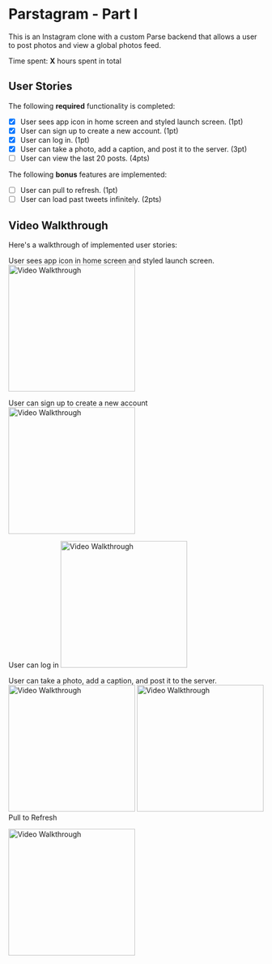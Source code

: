 # Parstagram - Part I

This is an Instagram clone with a custom Parse backend that allows a user to post photos and view a global photos feed.

Time spent: **X** hours spent in total

## User Stories

The following **required** functionality is completed:

- [x] User sees app icon in home screen and styled launch screen. (1pt)
- [x] User can sign up to create a new account. (1pt)
- [x] User can log in. (1pt)
- [x] User can take a photo, add a caption, and post it to the server. (3pt)
- [ ] User can view the last 20 posts. (4pts)

The following **bonus** features are implemented:

- [ ] User can pull to refresh. (1pt)
- [ ] User can load past tweets infinitely. (2pts)

## Video Walkthrough

Here's a walkthrough of implemented user stories:

User sees app icon in home screen and styled launch screen.
<img src='https://i.imgur.com/Oa6QuKo.gif' title='Video Walkthrough' width='250' alt='Video Walkthrough' />

User can sign up to create a new account
<img src='https://i.imgur.com/HqD6ZCZ.gif' title='Video Walkthrough' width='250' alt='Video Walkthrough' />

User can log in
<img src='https://i.imgur.com/DlSJWfx.gif' title='Video Walkthrough' width='250' alt='Video Walkthrough' />

User can take a photo, add a caption, and post it to the server.
<img src='https://i.imgur.com/YVsXXKc.gif' title='Video Walkthrough' width='250' alt='Video Walkthrough' />
<img src='https://i.imgur.com/nGSK0nK.gif' title='Video Walkthrough' width='250' alt='Video Walkthrough' />
Pull to Refresh

<img src='https://i.imgur.com/ZSaDYul.gif' title='Video Walkthrough' width='250' alt='Video Walkthrough' />


